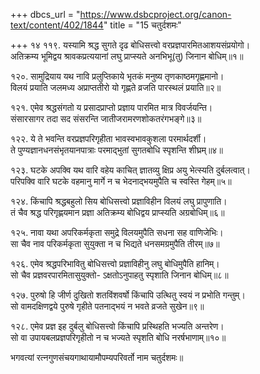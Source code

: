 +++
dbcs_url = "https://www.dsbcproject.org/canon-text/content/402/1844"
title = "15 चतुर्दशमः"

+++
१४
११९. यस्यामि श्रद्ध सुगते दृढ बोधिसत्त्वो 
वरप्रज्ञपारमितआशयसंप्रयोगो।  
अतिक्रम्य भूमिद्वय श्रावकप्रत्ययानां 
लघु प्राप्स्यते अनभिभू(तु) जिनान बोधिम्॥१॥

१२०. सामुद्रियाय यथ नावि प्रलुप्तिकाये 
भृतकं मनुष्य तृणकाष्ठमगृह्णमानो।  
विलयं प्रयाति जलमध्य अप्राप्ततीरो
यो गृह्णते व्रजति पारस्थलं प्रयाति॥२॥

१२१. एमेव श्रद्धसंगतो य प्रसादप्राप्तो 
प्रज्ञाय पारमित मात्र विवर्जयन्ति।  
संसारसागर तदा सद संसरन्ति 
जातीजरामरणशोकतरंगभङ्गे॥३॥

१२२. ये ते भवन्ति वरप्रज्ञपरिगृहीता
भावस्वभावकुशला परमार्थदर्शी।  
ते पुण्यज्ञानधनसंभृतयानपात्राः 
परमाद्भुतां सुगतबोधि स्पृशन्ति शीघ्रम्॥४॥

१२३. घटके अपक्वि यथ वारि वहेय काचित् 
ज्ञातव्यु क्षिप्र अयु भेत्स्यति दुर्बलत्वात्।  
परिपक्वि वारि घटके वहमानु मार्गे 
न च भेदनाद्भयमुपैति च स्वस्ति गेहम्॥५॥

१२४. किंचापि श्रद्धबहुलो सिय बोधिसत्त्वो 
प्रज्ञाविहीन विलयं लघु प्रापुणाति।  
तं चैव श्रद्ध परिगृह्णयमान प्रज्ञा 
अतिक्रम्य बोधिद्वय प्राप्स्यति अग्रबोधिम्॥६॥

१२५. नावा यथा अपरिकर्मकृता समुद्रे 
विलयमुपैति सधना सह वाणिजेभिः।  
सा चैव नाव परिकर्मकृता सुयुक्ता 
न च भिद्यते धनसमग्रमुपैति तीरम्॥७॥

१२६. एमेव श्रद्धपरिभावितु बोधिसत्त्वो 
प्रज्ञाविहीनु लघु बोधिमुपैति हानिम्।  
सो चैव प्रज्ञवरपारमितासुयुक्तो-
ऽक्षतोऽनुपाहतु स्पृशाति जिनान बोधिम्॥८॥

१२७. पुरुषो हि जीर्ण दुखितो शतविंशवर्षो 
किंचापि उत्थितु स्वयं न प्रभोति गन्तुम्।  
सो वामदक्षिणद्वये पुरुषे गृहीते
पतनाद्भयं न भवते व्रजते सुखेन॥९॥

१२८. एमेव प्रज्ञ इह दुर्बलु बोधिसत्त्वो 
किंचापि प्रस्थिहति भज्यति अन्तरेण।  
सो वा उपायबलप्रज्ञपरिगृहीतो 
न च भज्यते स्पृशति बोधि नरर्षभाणाम्॥१०॥

भगवत्यां रत्नगुणसंचयगाथायामौपम्यपरिवर्तो नाम चतुर्दशमः॥

